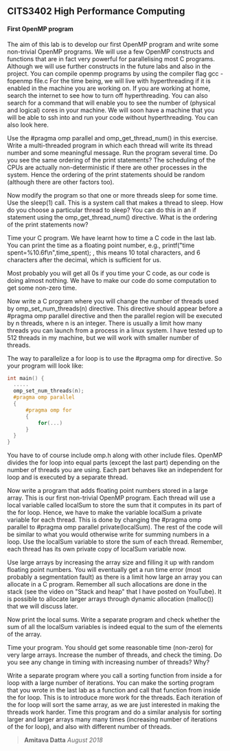 ## CITS3402 High Performance Computing
#### First OpenMP program
The aim of this lab is to develop our first OpenMP program and write some non-trivial OpenMP programs. We will use a few OpenMP constructs and functions that are in fact very powerful for parallelising most C programs. Although we will use further constructs in the future labs and also in the project. You can compile openmp programs by using the compiler flag gcc -fopenmp file.c
For the time being, we will live with hyperthreading if it is enabled in the machine you are working on. If you are working at home, search the internet to see how to turn off hyperthreading. You can also search for a command that will enable you to see the number of (physical and logical) cores in your machine. We will soon have a machine that you will be able to ssh into and run your code without hyperthreading. You can also look here.

Use the #pragma omp parallel and omp_get_thread_num() in this exercise. Write a multi-threaded program in which each thread will write its thread number and some meaningful message. Run the program several time. Do you see the same ordering of the print statements? The scheduling of the CPUs are actually non-deterministic if there are other processes in the system. Hence the ordering of the print statements should be random (although there are other factors too).

Now modify the program so that one or more threads sleep for some time. Use the sleep(1) call. This is a system call that makes a thread to sleep. How do you choose a particular thread to sleep?
You can do this in an if statement using the omp_get_thread_num() directive. What is the ordering of the print statements now?

Time your C program. We have learnt how to time a C code in the last lab. You can print the time as a floating point number, e.g., printf("time spent=%10.6f\n",time_spent); , this means 10 total characters, and 6 characters after the decimal, which is sufficient for us.

Most probably you will get all 0s if you time your C code, as our code is doing almost nothing. We have to make our code do some computation to get some non-zero time.

Now write a C program where you will change the number of threads used by omp_set_num_threads(n) directive. This directive should appear before a #pragma omp parallel directive and then the parallel region will be executed by n threads, where n is an integer. There is usually a limit how many threads you can launch from a process in a linux system. I have tested up to 512 threads in my machine, but we will work with smaller number of threads.

The way to parallelize a for loop is to use the #pragma omp for directive. So your program will look like:
```C
int main() {
  .....
  omp_set_num_threads(n);
  #pragma omp parallel
  {
      #pragma omp for
      {
          for(...)
      }
  }
}
```
You have to of course include omp.h along with other include files. OpenMP divides the for loop into equal parts (except the last part) depending on the number of threads you are using. Each part behaves like an independent for loop and is executed by a separate thread.

Now write a program that adds floating point numbers stored in a large array. This is our first non-trivial OpenMP program. Each thread will use a local variable called localSum to store the sum that it computes in its part of the for loop. Hence, we have to make the variable localSum a private variable for each thread. This is done by changing the #pragma omp parallel to
#pragma omp parallel private(localSum). The rest of the code will be similar to what you would otherwise write for summing numbers in a loop. Use the localSum variable to store the sum of each thread. Remember, each thread has its own private copy of localSum variable now.

Use large arrays by increasing the array size and filling it up with random floating point numbers. You will eventually get a run time error (most probably a segmentation fault) as there is a limit how large an array you can allocate in a C program. Remember all such allocations are done in the stack (see the video on "Stack and heap" that I have posted on YouTube). It is possible to allocate larger arrays through dynamic allocation (malloc()) that we will discuss later.

Now print the local sums. Write a separate program and check whether the sum of all the localSum variables is indeed equal to the sum of the elements of the array.

Time your program. You should get some reasonable time (non-zero) for very large arrays. Increase the number of threads, and check the timing. Do you see any change in timing with increasing number of threads? Why?

Write a separate program where you call a sorting function from inside a for loop with a large number of iterations. You can make the sorting program that you wrote in the last lab as a function and call that function from inside the for loop. This is to introduce more work for the threads. Each iteration of the for loop will sort the same array, as we are just interested in making the threads work harder. Time this program and do a similar analysis for sorting larger and larger arrays many many times (increasing number of iterations of the for loop), and also with different number of threads.

> **Amitava Datta**
> *August 2018*
